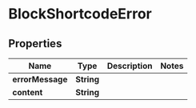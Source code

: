 

# BlockShortcodeError

## Properties

Name | Type | Description | Notes
------------ | ------------- | ------------- | -------------
**errorMessage** | **String** |  | 
**content** | **String** |  | 




